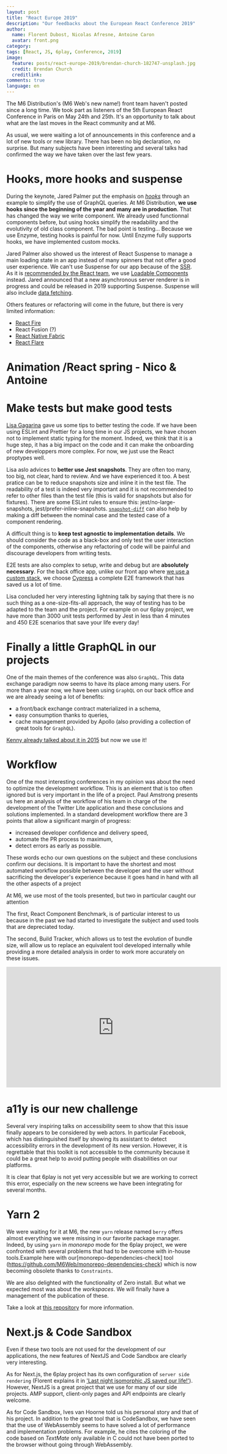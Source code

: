 ```yaml
---
layout: post
title: "React Europe 2019"
description: "Our feedbacks about the European React Conference 2019"
author:
  name: Florent Dubost, Nicolas Afresne, Antoine Caron
  avatar: front.png
category:
tags: [React, JS, 6play, Conference, 2019]
image:
  feature: posts/react-europe-2019/brendan-church-182747-unsplash.jpg
  credit: Brendan Church
  creditlink: 
comments: true
language: en
---
```


The M6 Distribution's (M6 Web's new name!) front team haven't posted since a long time. We took part as listeners of the 5th European React Conference in Paris on May 24th and 25th. It's an opportunity to talk about what are the last moves in the React community and at M6.

As usual, we were waiting a lot of announcements in this conference and a lot of new tools or new library. There has been no big declaration, no surprise. But many subjects have been interesting and several talks had confirmed the way we have taken over the last few years. 

# Hooks, more hooks and suspense

During the keynote, Jared Palmer put the emphasis on _[hooks](https://reactjs.org/docs/hooks-overview.html)_ through an example to simplify the use of GraphQL queries. At M6 Distribution, **we use hooks since the beginning of the year and many are in production**. That has changed the way we write component. We already used functionnal components before, but using hooks simplify the readability and the evolutivity of old class component. The bad point is testing... Because we use Enzyme, testing hooks is painful for now. Until Enzyme fully supports hooks, we have implemented custom mocks.

Jared Palmer also showed us the interest of React Suspense to manage a main loading state in an app instead of many spinners that not offer a good user experience. We can't use Suspense for our app because of the [SSR](https://tech.m6web.fr/spa-mode-isomorphism-js/). As it is [recommended by the React team](https://reactjs.org/docs/code-splitting.html#reactlazy), we use [Loadable Components](https://github.com/smooth-code/loadable-components) instead. Jared  announced that a new asynchronous server renderer is in progress and could be released in 2019 supporting Suspense. Suspense will also include [data fetching](https://reactjs.org/blog/2018/11/27/react-16-roadmap.html#react-16x-mid-2019-the-one-with-suspense-for-data-fetching).

Others features or refactoring will come in the future, but there is very limited information:
- [React Fire](https://github.com/facebook/react/issues/13525)
- React Fusion (?)
- [React Native Fabric](https://github.com/react-native-community/discussions-and-proposals/issues/4)
- [React Flare](https://github.com/facebook/react/issues/15257)

# Animation /React spring - Nico & Antoine

# Make tests but make good tests

[Lisa Gagarina](https://twitter.com/lisa_gagarina) gave us some tips to better testing the code. If we have been using ESLint and Prettier for a long time in our JS projects, we have chosen not to implement static typing for the moment. Indeed, we think that it is a huge step, it has a big impact on the code and it can make the onboarding of new developpers more complex. For now, we just use the React proptypes well.

Lisa aslo advices to **better use Jest snapshots**. They are often too many, too big, not clear, hard to review. And we have experienced it too. A best pratice can be to reduce snapshots size and inline it in the test file. The readability of a test is indeed very important and it is not recommended to refer to other files than the test file (this is valid for snapshots but also for fixtures). There are some ESLint rules to ensure this: jest/no-large-snapshots, jest/prefer-inline-snapshots. [`snapshot-diff`](https://github.com/jest-community/snapshot-diff) can also help by making a diff between the nominal case and the tested case of a component rendering.

A difficult thing is to **keep test agnostic to implementation details**. We should consider the code as a black-box and only test the user interaction of the components, otherwise any refactoring of code will be painful and discourage developers from writing tests.

E2E tests are also complex to setup, write and debug but are **absolutely necessary**. For the back office app, unlike our front app where [we use a custom stack](https://tech.m6web.fr/tests-fonctionnels-app-js/), we choose [Cypress](https://www.cypress.io/) a complete E2E framework that has saved us a lot of time.

Lisa concluded her very interesting lightning talk by saying that there is no such thing as a one-size-fits-all approach, the way of testing has to be adapted to the team and the project. For example on our 6play project, we have more than 3000 unit tests performed by Jest in less than 4 minutes and 450 E2E scenarios that save your life every day!

# Finally a little GraphQL in our projects

One of the main themes of the conference was also `GraphQL`. 
This data exchange paradigm now seems to have its place among many users.
For more than a year now, we have been using `GraphQL` on our back office and we are already seeing a lot of benefits:

- a front/back exchange contract materialized in a schema,
- easy consumption thanks to queries,
- cache management provided by Apollo (also providing a collection of great tools for `GraphQL`).

[Kenny already talked about it in 2015](https://tech.m6web.fr/immutablejs-relay-graphql-react-native/) but now we use it!

# Workflow

One of the most interesting conferences in my opinion was about the need to optimize the development workflow. This is an element that is too often ignored but is very important in the life of a project.  Paul Amstrong presents us here an analysis of the workflow of his team in charge of the development of the Twitter Lite application and these conclusions and solutions implemented. In a standard development workflow there are 3 points that allow a significant margin of progress:
- increased developer confidence and delivery speed,
- automate the PR process to maximum,
- detect errors as early as possible.

These words echo our own questions on the subject and these conclusions confirm our decisions. 
It is important to have the shortest and most automated workflow possible between the developer and the user without sacrificing the developer's experience because it goes hand in hand with all the other aspects of a project

At M6, we use most of the tools presented, but two in particular caught our attention

The first, React Component Benchmark, is of particular interest to us because in the past we had started to investigate the subject and used tools that are depreciated today.

The second, Build Tracker, which allows us to test the evolution of bundle size, will allow us to replace an equivalent tool developed internally while providing a more detailed analysis in order to work more accurately on these issues.

<iframe width="560" height="315" src="https://www.youtube-nocookie.com/embed/ikn_dBSski8" frameborder="0" allow="accelerometer; autoplay; encrypted-media; gyroscope; picture-in-picture" allowfullscreen></iframe>

# a11y is our new challenge

Several very inspiring talks on accessibility seem to show that this issue finally appears to be considered by web actors. In particular Facebook, which has distinguished itself by showing its assistant to detect accessibility errors in the development of its new version. However, it is regrettable that this toolkit is not accessible to the community because it could be a great help to avoid putting people with disabilities on our platforms.

It is clear that 6play is not yet very accessible but we are working to correct this error, especially on the new screens we have been integrating for several months. 

# Yarn 2

We were waiting for it at M6, the new `yarn` release named `berry` offers almost everything we were missing in our favorite package manager.
Indeed, by using `yarn` in _monorepo_ mode for the 6play project, we were confronted with several problems that had to be overcome with in-house tools.Example here with our[monorepo-dependencies-check] tool (https://github.com/M6Web/monorepo-dependencies-check) which is now becoming obsolete thanks to `Constraints`.

We are also delighted with the functionality of Zero install. But what we expected most was about the _workspaces_. We will finally have a management of the publication of these.

Take a look at [this repository](https://github.com/yarnpkg/berry) for more information.

# Next.js & Code Sandbox

Even if these two tools are not used for the development of our applications, the new features of NextJS and Code Sandbox are clearly very interesting. 

As for Next.js, the 6play project has its own configuration of `server side rendering` (Florent explains it in ['Last night isomorphic JS saved our life!'](https://tech.m6web.fr/spa-mode-isomorphism-js/)). However, NextJS is a great project that we use for many of our side projects. AMP support, client-only pages and API endpoints are clearly welcome.

As for Code Sandbox, Ives van Hoorne told us his personal story and that of his project. In addition to the great tool that is CodeSandbox, we have seen that the use of WebAssembly seems to have solved a lot of performance and implementation problems. For example, he cites the coloring of the code based on _TextMate_ only available in C could not have been ported to the browser without going through WebAssembly.
